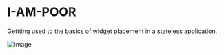 # I-AM-POOR
Gettting used to the basics of widget placement in a stateless application.






![image](https://user-images.githubusercontent.com/81343012/174226560-0413b7db-86d2-474b-bd08-6a0d220c4c90.png)
